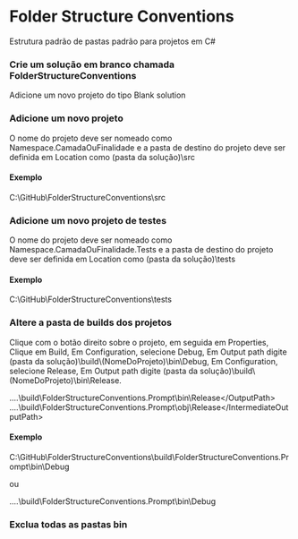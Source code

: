 # Folder Structure Conventions

Estrutura padrão de pastas padrão para projetos em C#

### Crie um solução em branco chamada FolderStructureConventions

Adicione um novo projeto do tipo Blank solution

### Adicione um novo projeto

O nome do projeto deve ser nomeado como Namespace.CamadaOuFinalidade e a pasta de destino do projeto deve ser definida em Location como (pasta da solução)\src

#### Exemplo

C:\GitHub\FolderStructureConventions\src

### Adicione um novo projeto de testes

O nome do projeto deve ser nomeado como Namespace.CamadaOuFinalidade.Tests e a pasta de destino do projeto deve ser definida em Location como (pasta da solução)\tests

#### Exemplo

C:\GitHub\FolderStructureConventions\tests

### Altere a pasta de builds dos projetos

Clique com o botão direito sobre o projeto, em seguida em Properties,
Clique em Build,
Em Configuration, selecione Debug,
Em Output path digite (pasta da solução)\build\\(NomeDoProjeto)\bin\Debug,
Em Configuration, selecione Release,
Em Output path digite (pasta da solução)\build\\(NomeDoProjeto)\bin\Release.

<OutputPath>..\..\build\FolderStructureConventions.Prompt\bin\Release\</OutputPath>
<IntermediateOutputPath>..\..\build\FolderStructureConventions.Prompt\obj\Release\</IntermediateOutputPath>

#### Exemplo

C:\GitHub\FolderStructureConventions\build\FolderStructureConventions.Prompt\bin\Debug

ou

..\..\build\FolderStructureConventions.Prompt\bin\Debug

### Exclua todas as pastas bin